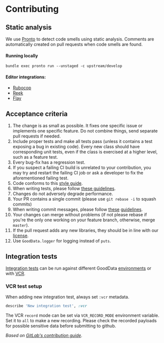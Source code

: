 # Contributing

## Static analysis
We use [Pronto](https://github.com/prontolabs/pronto) to detect code smells using static analysis. Comments are automatically created on pull requests when code smells are found.

#### Running locally
`bundle exec pronto run --unstaged -c upstream/develop`

#### Editor integrations:
- [Rubocop](https://rubocop.readthedocs.io/en/latest/integration_with_other_tools/)
- [Reek](https://github.com/troessner/reek#editor-integrations)
- [Flay](https://github.com/seattlerb/flay)

## Acceptance criteria

1. The change is as small as possible. It fixes one specific issue or implements
   one specific feature. Do not combine things, send separate pull requests if needed.
1. Include proper tests and make all tests pass (unless it contains a test
   exposing a bug in existing code). Every new class should have corresponding
   unit tests, even if the class is exercised at a higher level, such as a feature test.
1. Every bug-fix has a regression test.
1. If you suspect a failing CI build is unrelated to your contribution, you may
   try and restart the failing CI job or ask a developer to fix the
   aforementioned failing test.
1. Code conforms to this [style guide](https://github.com/bbatsov/ruby-style-guide).
1. When writing tests, please follow [these guidelines](http://betterspecs.org/).
1. Changes do not adversely degrade performance.
1. Your PR contains a single commit (please use `git rebase -i` to squash commits)
1. When writing commit messages, please follow
   [these](http://tbaggery.com/2008/04/19/a-note-about-git-commit-messages.html)
   [guidelines](http://chris.beams.io/posts/git-commit/).
1. Your changes can merge without problems (if not please rebase if you're the
   only one working on your feature branch, otherwise, merge `master`).
1. If the pull request adds any new libraries, they should be in line with our
   [license](/LICENSE).
1. Use `GoodData.logger` for logging instead of `puts`.

## Integration tests
[Integration tests](spec/integration) can be run against different GoodData [environments](spec/environment) or with 
[VCR](https://relishapp.com/vcr/vcr/docs). 

### VCR test setup
When adding new integration test, always set `:vcr` metadata. 
```ruby
describe 'New integration test', :vcr
``` 
The VCR `record` mode can be set via `VCR_RECORD_MODE` environment variable. Set it to `all` to make a new recording.
Please check the recorded payloads for possible sensitive data before submitting to github.

_Based on [GitLab's contribution guide](https://github.com/gitlabhq/gitlabhq/blob/master/CONTRIBUTING.md)._
